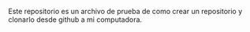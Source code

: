 Este repositorio es un archivo de prueba de como crear un repositorio y clonarlo desde github a mi computadora.

